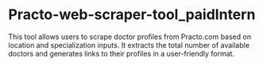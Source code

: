 # Practo-web-scraper-tool_paidIntern
This tool allows users to scrape doctor profiles from Practo.com based on location and specialization inputs. It extracts the total number of available doctors and generates links to their profiles in a user-friendly format.

